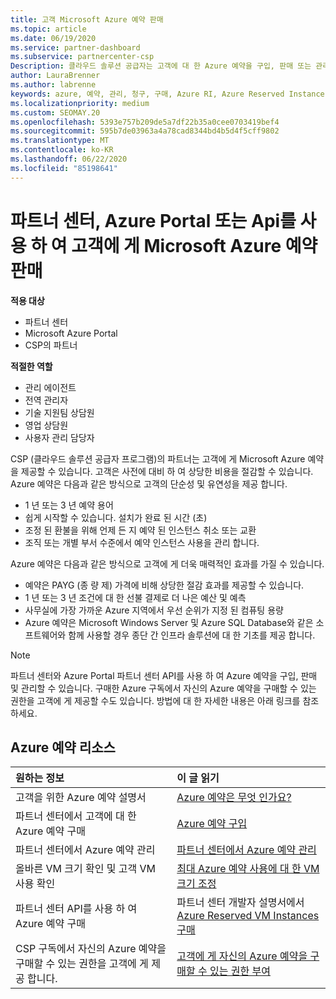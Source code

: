 ```yaml
---
title: 고객 Microsoft Azure 예약 판매
ms.topic: article
ms.date: 06/19/2020
ms.service: partner-dashboard
ms.subservice: partnercenter-csp
Description: 클라우드 솔루션 공급자는 고객에 대 한 Azure 예약을 구입, 판매 또는 관리할 수 있습니다. 파트너 센터, Azure Portal 또는 파트너 센터 API를 사용 합니다.
author: LauraBrenner
ms.author: labrenne
keywords: azure, 예약, 관리, 청구, 구매, Azure RI, Azure Reserved Instances
ms.localizationpriority: medium
ms.custom: SEOMAY.20
ms.openlocfilehash: 5393e757b209de5a7df22b35a0cee0703419bef4
ms.sourcegitcommit: 595b7de03963a4a78cad8344bd4b5d4f5cff9802
ms.translationtype: MT
ms.contentlocale: ko-KR
ms.lasthandoff: 06/22/2020
ms.locfileid: "85198641"
---
```

# <a name="sell-microsoft-azure-reservations-to-customers-using-partner-center-the-azure-portal-or-apis"></a>파트너 센터, Azure Portal 또는 Api를 사용 하 여 고객에 게 Microsoft Azure 예약 판매

**적용 대상**

- 파트너 센터
- Microsoft Azure Portal
- CSP의 파트너

**적절한 역할**

- 관리 에이전트
- 전역 관리자
- 기술 지원팀 상담원
- 영업 상담원
- 사용자 관리 담당자

CSP (클라우드 솔루션 공급자 프로그램)의 파트너는 고객에 게 Microsoft Azure 예약을 제공할 수 있습니다. 고객은 사전에 대비 하 여 상당한 비용을 절감할 수 있습니다. Azure 예약은 다음과 같은 방식으로 고객의 단순성 및 유연성을 제공 합니다.

- 1 년 또는 3 년 예약 용어
- 쉽게 시작할 수 있습니다. 설치가 완료 된 시간 (초)
- 조정 된 환불을 위해 언제 든 지 예약 된 인스턴스 취소 또는 교환
- 조직 또는 개별 부서 수준에서 예약 인스턴스 사용을 관리 합니다. 

Azure 예약은 다음과 같은 방식으로 고객에 게 더욱 매력적인 효과를 가질 수 있습니다.

- 예약은 PAYG (종 량 제) 가격에 비해 상당한 절감 효과를 제공할 수 있습니다.
- 1 년 또는 3 년 조건에 대 한 선불 결제로 더 나은 예산 및 예측
- 사무실에 가장 가까운 Azure 지역에서 우선 순위가 지정 된 컴퓨팅 용량
- Azure 예약은 Microsoft Windows Server 및 Azure SQL Database와 같은 소프트웨어와 함께 사용할 경우 종단 간 인프라 솔루션에 대 한 기초를 제공 합니다.

>[!NOTE]
> 파트너 센터와 Azure Portal 파트너 센터 API를 사용 하 여 Azure 예약을 구입, 판매 및 관리할 수 있습니다. 구매한 Azure 구독에서 자신의 Azure 예약을 구매할 수 있는 권한을 고객에 게 제공할 수도 있습니다. 방법에 대 한 자세한 내용은 아래 링크를 참조 하세요.

## <a name="azure-reservations-resources"></a>Azure 예약 리소스

|**원하는 정보**   |**이 글 읽기**    |
|:-----------------------------|:-----------------|
| 고객을 위한 Azure 예약 설명서 | [Azure 예약은 무엇 인가요?](https://docs.microsoft.com/azure/billing/billing-save-compute-costs-reservations)
|파트너 센터에서 고객에 대 한 Azure 예약 구매   |[Azure 예약 구입](azure-reservations-buying.md)
|파트너 센터에서 Azure 예약 관리 | [파트너 센터에서 Azure 예약 관리](azure-reservations-manage.md)
|올바른 VM 크기 확인 및 고객 VM 사용 확인   |[최대 Azure 예약 사용에 대 한 VM 크기 조정](azure-usage.md)   |
|파트너 센터 API를 사용 하 여 Azure 예약 구매 | 파트너 센터 개발자 설명서에서 [Azure Reserved VM Instances 구매](https://docs.microsoft.com/partner-center/develop/purchase-azure-reservations)   |
|CSP 구독에서 자신의 Azure 예약을 구매할 수 있는 권한을 고객에 게 제공 합니다. | [고객에 게 자신의 Azure 예약을 구매할 수 있는 권한 부여](give-customers-permission.md)   |
